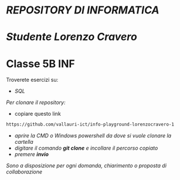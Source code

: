 # *REPOSITORY DI INFORMATICA*</br>
# *Studente Lorenzo Cravero*
# Classe 5B INF </br>
Troverete esercizi su:  </br>
 - *SQL*

*Per clonare il repository:*
- copiare questo link
```bash
https://github.com/vallauri-ict/info-playground-lorenzocravero-1
```
- *aprire la CMD o Windows powershell da dove si vuole clonare la cartella*
- *digitare il comando **git clone** e incollare il percorso copiato*
- *premere **invio***

*Sono a disposizione per ogni domanda, chiarimento o proposta di collaborazione*

